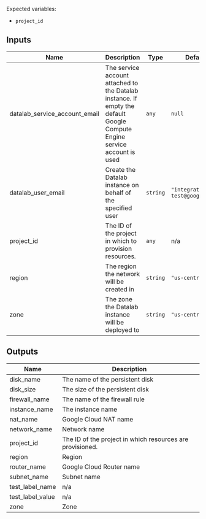Expected variables:
- `project_id`

<!-- BEGINNING OF PRE-COMMIT-TERRAFORM DOCS HOOK -->
## Inputs

| Name | Description | Type | Default | Required |
|------|-------------|------|---------|:--------:|
| datalab\_service\_account\_email | The service account attached to the Datalab instance. If empty the default Google Compute Engine service account is used | `any` | `null` | no |
| datalab\_user\_email | Create the Datalab instance on behalf of the specified user | `string` | `"integration-test@google.com"` | no |
| project\_id | The ID of the project in which to provision resources. | `any` | n/a | yes |
| region | The region the network will be created in | `string` | `"us-central1"` | no |
| zone | The zone the Datalab instance will be deployed to | `string` | `"us-central1-c"` | no |

## Outputs

| Name | Description |
|------|-------------|
| disk\_name | The name of the persistent disk |
| disk\_size | The size of the persistent disk |
| firewall\_name | The name of the firewall rule |
| instance\_name | The instance name |
| nat\_name | Google Cloud NAT name |
| network\_name | Network name |
| project\_id | The ID of the project in which resources are provisioned. |
| region | Region |
| router\_name | Google Cloud Router name |
| subnet\_name | Subnet name |
| test\_label\_name | n/a |
| test\_label\_value | n/a |
| zone | Zone |

<!-- END OF PRE-COMMIT-TERRAFORM DOCS HOOK -->
